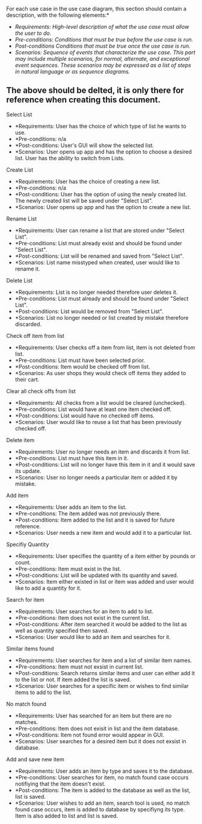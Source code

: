 For each use case in the use case diagram, this section should contain a description, with the following elements:*

- *Requirements: High-level description of what the use case must allow the user to do.*
- *Pre-conditions: Conditions that must be true before the use case is run.*
- *Post-conditions Conditions that must be true once the use case is run.*
- *Scenarios: Sequence of events that characterize the use case. This part may include multiple scenarios, 
for normal, alternate, and exceptional event sequences. 
These scenarios may be expressed as a list of steps in natural language or as sequence diagrams.*

## The above should be delted, it is only there for reference when creating this document.

Select List

- *Requirements: User has the choice of which type of list he wants to use.
- *Pre-conditions: n/a
- *Post-conditions: User's GUI will show the selected list.
- *Scenarios: User opens up app and has the option to choose a desired list. User has the ability to switch from Lists.

Create List

- *Requirements: User has the choice of creating a new list.
- *Pre-conditions: n/a
- *Post-conditions: User has the option of using the newly created list. The newly created list will be saved under "Select List".
- *Scenarios: User opens up app and has the option to create a new list.

Rename List

- *Requirements: User can rename a list that are stored under "Select List".
- *Pre-conditions: List must already exist and should be found under "Select List".
- *Post-conditions: List will be renamed and saved from "Select List".
- *Scenarios: List name misstyped when created, user would like to rename it.

Delete List

- *Requirements: List is no longer needed therefore user deletes it.
- *Pre-conditions: List must already and should be found under "Select List".
- *Post-conditions: List would be removed from "Select List".
- *Scenarios: List no longer needed or list created by mistake therefore discarded.

Check off item from list

- *Requirements: User checks off a item from list, item is not deleted from list.
- *Pre-conditions: List must have been selected prior.
- *Post-conditions: Item would be checked off from list.
- *Scenarios: As user shops they would check off items they added to their cart.

Clear all check offs from list

- *Requirements: All checks from a list would be cleared (unchecked).
- *Pre-conditions: List would have at least one item checked off.
- *Post-conditions: List would have no checked off items.
- *Scenarios: User would like to reuse a list that has been previously checked off.

Delete item

- *Requirements: User no longer needs an item and discards it from list.
- *Pre-conditions: List must have this item in it.
- *Post-conditions: List will no longer have this item in it and it would save its update.
- *Scenarios: User no longer needs a particular item or added it by mistake.

Add item

- *Requirements: User adds an item to the list.
- *Pre-conditions: The item added was not previously there.
- *Post-conditions: Item added to the list and it is saved for future reference.
- *Scenarios: User needs a new item and would add it to a particular list.

Specifiy Quantity

- *Requirements: User specifies the quantity of a item either by pounds or count.
- *Pre-conditions: Item must exist in the list.
- *Post-conditions: List will be updated with its quantity and saved. 
- *Scenarios: Item either existed in list or item was added and user would like to add a quantity for it.

Search for item

- *Requirements: User searches for an item to add to list.
- *Pre-conditions: Item does not exist in the current list.
- *Post-conditions: After item searched it would be added to the list as well as quantity specified then saved.
- *Scenarios: User would like to add an item and searches for it.

Similar items found

- *Requirements: User searches for item and a list of similar item names.
- *Pre-conditions: Item must not exsist in current list.
- *Post-conditions: Search returns similar items and user can either add it to the list or not. If item added the list is saved.
- *Scenarios: User searches for a specific item or wishes to find similar items to add to the list.

No match found

- *Requirements: User has searched for an item but there are no matches.
- *Pre-conditions: Item does not exisit in list and the item database.
- *Post-conditions: Item not found error would appear in GUI.
- *Scenarios: User searches for a desired item but it does not exsist in database.

Add and save new item

- *Requirements: User adds an item by type and saves it to the database.
- *Pre-conditions: User searches for item, no match found case occurs notifiying that the item doesn't exist.
- *Post-conditions: The item is added to the database as well as the list, list is saved.
- *Scenarios: User wishes to add an item, search tool is used, no match found case occurs, item is added to database by specifiyng its type.
              Item is also added to list and list is saved.